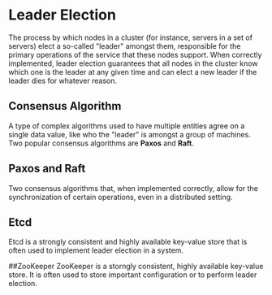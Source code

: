 # Leader Election

The process by which nodes in a cluster (for instance, servers in a set of servers) elect a so-called "leader" amongst them, responsible for the primary operations of the service that these nodes support. When correctly implemented, leader election guarantees that all nodes in the cluster know which one is the leader at any given time and can elect a new leader if the leader dies for whatever reason.

## Consensus Algorithm

A type of complex algorithms used to have multiple entities agree on a single data value, like who the "leader" is amongst a group of machines. Two popular consensus algorithms are **Paxos** and **Raft**.

## Paxos and Raft

Two consensus algorithms that, when implemented correctly, allow for the synchronization of certain operations, even in a distributed setting.

## Etcd

Etcd is a strongly consistent and highly available key-value store that is often used to implement leader election in a system.

##ZooKeeper
ZooKeeper is a storngly consistent, highly available key-value store. It is often used to store important configuration or to perform leader election.
